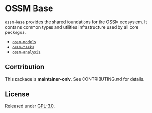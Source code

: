 # OSSM Base

`ossm-base` provides the shared foundations for the OSSM ecosystem.
It contains common types and utilities infrastructure used by all core packages:

- [`ossm-models`](https://github.com/ossm-team/ossm-models)
- [`ossm-tasks`](https://github.com/ossm-team/ossm-tasks)
- [`ossm-analysis`](https://github.com/ossm-team/ossm-analysis)

## Contribution

This package is **maintainer-only**.
See [CONTRIBUTING.md](CONTRIBUTING.md) for details.

## License

Released under [GPL-3.0](LICENSE).
